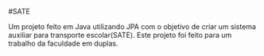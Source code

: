 #SATE

Um projeto feito em Java utilizando JPA com o objetivo de criar um sistema auxiliar para transporte escolar(SATE). Este projeto foi feito para um trabalho da faculdade em duplas.